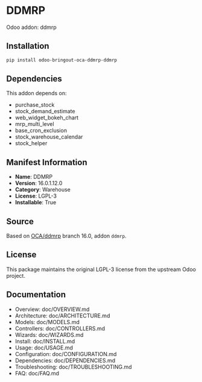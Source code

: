 # DDMRP

Odoo addon: ddmrp

## Installation

```bash
pip install odoo-bringout-oca-ddmrp-ddmrp
```

## Dependencies

This addon depends on:
- purchase_stock
- stock_demand_estimate
- web_widget_bokeh_chart
- mrp_multi_level
- base_cron_exclusion
- stock_warehouse_calendar
- stock_helper

## Manifest Information

- **Name**: DDMRP
- **Version**: 16.0.1.12.0
- **Category**: Warehouse
- **License**: LGPL-3
- **Installable**: True

## Source

Based on [OCA/ddmrp](https://github.com/OCA/ddmrp) branch 16.0, addon `ddmrp`.

## License

This package maintains the original LGPL-3 license from the upstream Odoo project.

## Documentation

- Overview: doc/OVERVIEW.md
- Architecture: doc/ARCHITECTURE.md
- Models: doc/MODELS.md
- Controllers: doc/CONTROLLERS.md
- Wizards: doc/WIZARDS.md
- Install: doc/INSTALL.md
- Usage: doc/USAGE.md
- Configuration: doc/CONFIGURATION.md
- Dependencies: doc/DEPENDENCIES.md
- Troubleshooting: doc/TROUBLESHOOTING.md
- FAQ: doc/FAQ.md
